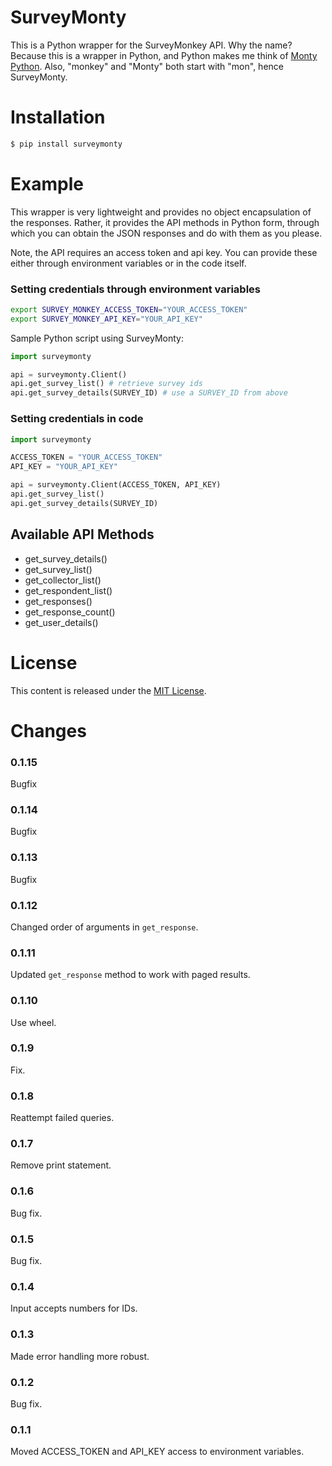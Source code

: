 # SurveyMonty

This is a Python wrapper for the SurveyMonkey API. Why the name? Because this
is a wrapper in Python, and Python makes me think of [Monty Python][1]. Also,
"monkey" and "Monty" both start with "mon", hence SurveyMonty.

[1]:http://en.wikipedia.org/wiki/Monty_Python

# Installation
```bash
$ pip install surveymonty
```

# Example
This wrapper is very lightweight and provides no object encapsulation of the
responses. Rather, it provides the API methods in Python form, through which
you can obtain the JSON responses and do with them as you please.

Note, the API requires an access token and api key. You can provide these
either through environment variables or in the code itself.

### Setting credentials through environment variables
```bash
export SURVEY_MONKEY_ACCESS_TOKEN="YOUR_ACCESS_TOKEN"
export SURVEY_MONKEY_API_KEY="YOUR_API_KEY"
```

Sample Python script using SurveyMonty:
```python
import surveymonty

api = surveymonty.Client()
api.get_survey_list() # retrieve survey ids
api.get_survey_details(SURVEY_ID) # use a SURVEY_ID from above
```

### Setting credentials in code
```python
import surveymonty

ACCESS_TOKEN = "YOUR_ACCESS_TOKEN"
API_KEY = "YOUR_API_KEY"

api = surveymonty.Client(ACCESS_TOKEN, API_KEY)
api.get_survey_list()
api.get_survey_details(SURVEY_ID)
```

## Available API Methods
- get\_survey\_details()
- get\_survey\_list()
- get\_collector\_list()
- get\_respondent\_list()
- get\_responses()
- get\_response\_count()
- get\_user\_details()

# License
This content is released under the [MIT License](./LICENSE.md).

# Changes
### 0.1.15
Bugfix

### 0.1.14
Bugfix

### 0.1.13
Bugfix

### 0.1.12
Changed order of arguments in `get_response`.

### 0.1.11
Updated `get_response` method to work with paged results.

### 0.1.10
Use wheel.

### 0.1.9
Fix.

### 0.1.8
Reattempt failed queries.

### 0.1.7
Remove print statement.

### 0.1.6
Bug fix.

### 0.1.5
Bug fix.

### 0.1.4
Input accepts numbers for IDs.

### 0.1.3
Made error handling more robust.

### 0.1.2
Bug fix.

### 0.1.1
Moved ACCESS\_TOKEN and API\_KEY access to environment variables.


